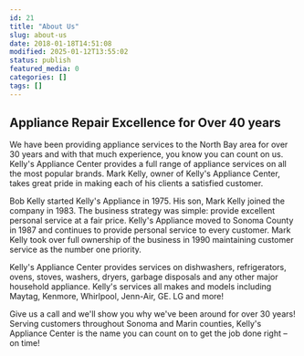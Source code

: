 ```yaml
---
id: 21
title: "About Us"
slug: about-us
date: 2018-01-18T14:51:08
modified: 2025-01-12T13:55:02
status: publish
featured_media: 0
categories: []
tags: []
---
```


## Appliance Repair Excellence for Over 40 years


We have been providing appliance services to the North Bay area for over 30 years and with that much experience, you know you can count on us. Kelly's Appliance Center provides a full range of appliance services on all the most popular brands. Mark Kelly, owner of Kelly's Appliance Center, takes great pride in making each of his clients a satisfied customer.


Bob Kelly started Kelly's Appliance in 1975. His son, Mark Kelly joined the company in 1983. The business strategy was simple: provide excellent personal service at a fair price. Kelly's Appliance moved to Sonoma County in 1987 and continues to provide personal service to every customer. Mark Kelly took over full ownership of the business in 1990 maintaining customer service as the number one priority.


Kelly's Appliance Center provides services on dishwashers, refrigerators, ovens, stoves, washers, dryers, garbage disposals and any other major household appliance. Kelly's services all makes and models including Maytag, Kenmore, Whirlpool, Jenn-Air, GE. LG and more!


Give us a call and we'll show you why we've been around for over 30 years! Serving customers throughout Sonoma and Marin counties, Kelly's Appliance Center is the name you can count on to get the job done right – on time!